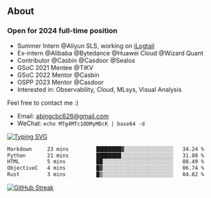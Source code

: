 ## About
### Open for 2024 full-time position
- Summer Intern @Aliyun SLS, working on [iLogtail](https://github.com/alibaba/ilogtail)
- Ex-intern @Alibaba @Bytedance @Huawei Cloud @Wizard Quant
- Contributor @Casbin @Casdoor @Sealos
- GSoC 2021 Mentee @TiKV
- GSoC 2022 Mentor @Casbin
- OSPP 2023 Mentor @Casdoor
- Interested in: Observability, Cloud, MLsys, Visual Analysis

Feel free to contact me :)
- Email: abingcbc626@gmail.com
- WeChat: `echo MTg4MTc1ODMyMDcK | base64 -d`

[![Typing SVG](https://readme-typing-svg.herokuapp.com?duration=4000&lines=Don't+neglect+your+dreams;Don't+work+too+long;Speak+up+for+ideas;Make+friends;Be+happy)](https://git.io/typing-svg)

<!--START_SECTION:waka-->

```txt
Markdown     23 mins         ████████▓░░░░░░░░░░░░░░░░   34.24 %
Python       21 mins         ████████░░░░░░░░░░░░░░░░░   31.80 %
HTML         5 mins          ██░░░░░░░░░░░░░░░░░░░░░░░   08.49 %
ObjectiveC   4 mins          █▓░░░░░░░░░░░░░░░░░░░░░░░   06.74 %
Rust         3 mins          █▒░░░░░░░░░░░░░░░░░░░░░░░   04.82 %
```

<!--END_SECTION:waka-->

[![GitHub Streak](http://github-readme-streak-stats.herokuapp.com?user=abingcbc&date_format=j%20M%5B%20Y%5D)](https://git.io/streak-stats)



<!--
**Abingcbc/Abingcbc** is a ✨ _special_ ✨ repository because its `README.md` (this file) appears on your GitHub profile.

Here are some ideas to get you started:

- 🔭 I’m currently working on ...
- 🌱 I’m currently learning ...
- 👯 I’m looking to collaborate on ...
- 🤔 I’m looking for help with ...
- 💬 Ask me about ...
- 📫 How to reach me: ...
- 😄 Pronouns: ...
- ⚡ Fun fact: ...

![Top Langs](https://github-readme-stats.vercel.app/api/top-langs/?username=abingcbc&count_private=true)
![Abing's github stats](https://github-readme-stats.vercel.app/api?username=abingcbc&count_private=true&show_icons=true&theme=dark)

-->

